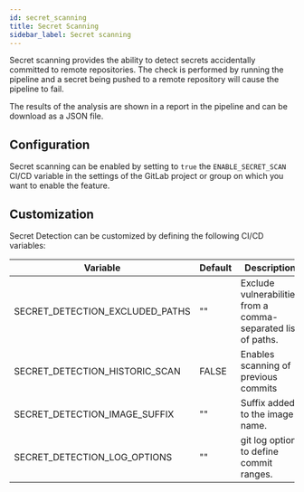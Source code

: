 ```yaml
---
id: secret_scanning
title: Secret Scanning
sidebar_label: Secret scanning
---
```


Secret scanning provides the ability to detect secrets accidentally committed to remote repositories.
The check is performed by running the pipeline and a secret being pushed to a remote repository will cause the pipeline to fail.

The results of the analysis are shown in a report in the pipeline and can be download as a JSON file.

## Configuration

Secret scanning can be enabled by setting to `true` the `ENABLE_SECRET_SCAN` CI/CD variable in the settings of the GitLab project or group on which you want to enable the feature.

## Customization

Secret Detection can be customized by defining the following CI/CD variables:

|                 **Variable**          | **Default** | **Description**                                                      |
| ------------------------------------- | ----------- | -------------------------------------------------------------------- |
| SECRET_DETECTION_EXCLUDED_PATHS	    | ""          | Exclude vulnerabilities from a comma-separated list of paths.        |
| SECRET_DETECTION_HISTORIC_SCAN	    | FALSE       | Enables scanning of previous commits                                 |
| SECRET_DETECTION_IMAGE_SUFFIX         | ""          | Suffix added to the image name.                                      |
| SECRET_DETECTION_LOG_OPTIONS          | ""          | git log option to define commit ranges.                              |